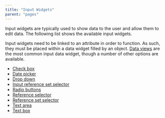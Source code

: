 ```yaml
---
title: "Input Widgets"
parent: "pages"
---
```



Input widgets are typically used to show data to the user and allow them to edit data. The following list shows the available input widgets.

Input widgets need to be linked to an attribute in order to function. As such, they must be placed within a data widget filled by an object. [Data views](data-view) are the most common input data widget, though a number of other options are available.

*   [Check box](check-box)
*   [Date picker](date-picker)
*   [Drop down](drop-down)
*   [Input reference set selector](input-reference-set-selector)
*   [Radio buttons](radio-buttons)
*   [Reference selector](reference-selector)
*   [Reference set selector](reference-set-selector)
*   [Text area](text-area)
*   [Text box](text-box)
